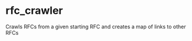 rfc_crawler
===========

Crawls RFCs from a given starting RFC and creates a map of links to other RFCs